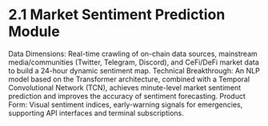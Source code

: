 # 2.1 Market Sentiment Prediction Module
Data Dimensions: Real-time crawling of on-chain data sources, mainstream media/communities (Twitter, Telegram, Discord), and CeFi/DeFi market data to build a 24-hour dynamic sentiment map.
Technical Breakthrough: An NLP model based on the Transformer architecture, combined with a Temporal Convolutional Network (TCN), achieves minute-level market sentiment prediction and improves the accuracy of sentiment forecasting.
Product Form: Visual sentiment indices, early-warning signals for emergencies, supporting API interfaces and terminal subscriptions.
